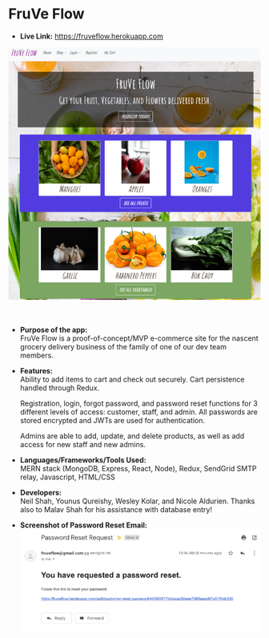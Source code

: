 # FruVe Flow

* **Live Link:**
https://fruveflow.herokuapp.com

![](https://github.com/nicolealdurien/Capstone/blob/main/client/public/homepage.png?raw=true)
<br/><br/><br/>

* **Purpose of the app:** <br/>
    FruVe Flow is a proof-of-concept/MVP e-commerce site for the nascent grocery delivery business of the family of one of our dev team members.


* **Features:** <br/>
    Ability to add items to cart and check out securely. Cart persistence handled through Redux.
    
    Registration, login, forgot password, and password reset functions for 3 different levels of access: customer, staff, and admin. All passwords are stored encrypted and JWTs are used for authentication.

    Admins are able to add, update, and delete products, as well as add access for new staff and new admins.

* **Languages/Frameworks/Tools Used:**<br/>
MERN stack (MongoDB, Express, React, Node), Redux, SendGrid SMTP relay, Javascript, HTML/CSS

* **Developers:**<br/>
Neil Shah, Younus Qureishy, Wesley Kolar, and Nicole Aldurien. Thanks also to Malav Shah for his assistance with database entry!

* **Screenshot of Password Reset Email:**<br/>
![](https://github.com/nicolealdurien/Capstone/blob/main/client/public/reset.png?raw=true)
<br/><br/>